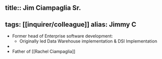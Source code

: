 title:: Jim Ciampaglia Sr.
---
tags: [[inquirer/colleague]]
alias: Jimmy C
---

- Former head of Enterprise software development:
	- Originally led Data Warehouse implementation & DSI Implementation
-
- Father of [[Rachel Ciampaglia]]